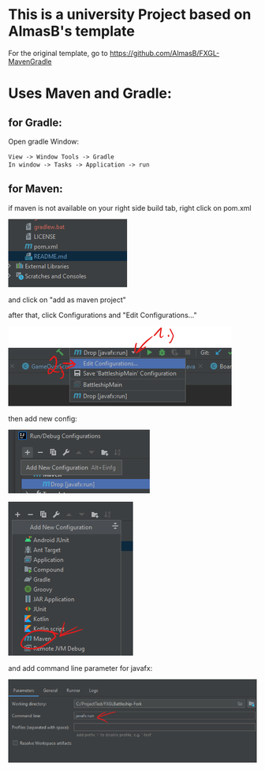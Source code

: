 # This is a university Project based on AlmasB's template

For the original template, go to https://github.com/AlmasB/FXGL-MavenGradle

# Uses Maven and Gradle:

## for Gradle:

Open gradle Window:

    View -> Window Tools -> Gradle
    In window -> Tasks -> Application -> run

## for Maven:

if maven is not available on your right side build tab, right click on pom.xml

![img.png](img.png)

and click on "add as maven project"

after that, click Configurations and "Edit Configurations..."

![img.png](img_2.png)

then add new config:

![img_3.png](img_3.png)

![img_4.png](img_4.png)

and add command line parameter for javafx:

![img_5.png](img_5.png)
